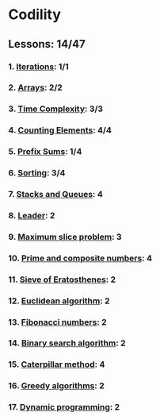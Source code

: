 # Codility
## Lessons: 14/47
### 1. [Iterations](https://app.codility.com/programmers/lessons/1-iterations/): 1/1
### 2. [Arrays](https://app.codility.com/programmers/lessons/2-arrays/): 2/2
### 3. [Time Complexity](https://app.codility.com/programmers/lessons/3-time_complexity/): 3/3
### 4. [Counting Elements](https://app.codility.com/programmers/lessons/4-counting_elements/): 4/4
### 5. [Prefix Sums](https://app.codility.com/programmers/lessons/5-prefix_sums/): 1/4
### 6. [Sorting](https://app.codility.com/programmers/lessons/6-sorting/): 3/4
### 7. [Stacks and Queues](https://app.codility.com/programmers/lessons/7-stacks_and_queues/): 4
### 8. [Leader](https://app.codility.com/programmers/lessons/8-leader/): 2
### 9. [Maximum slice problem](https://app.codility.com/programmers/lessons/9-maximum_slice_problem/): 3
### 10. [Prime and composite numbers](https://app.codility.com/programmers/lessons/10-prime_and_composite_numbers/): 4
### 11. [Sieve of Eratosthenes](https://app.codility.com/programmers/lessons/11-sieve_of_eratosthenes/): 2
### 12. [Euclidean algorithm](https://app.codility.com/programmers/lessons/12-euclidean_algorithm/): 2
### 13. [Fibonacci numbers](https://app.codility.com/programmers/lessons/13-fibonacci_numbers/): 2
### 14. [Binary search algorithm](https://app.codility.com/programmers/lessons/14-binary_search_algorithm/): 2
### 15. [Caterpillar method](https://app.codility.com/programmers/lessons/15-caterpillar_method/): 4
### 16. [Greedy algorithms](https://app.codility.com/programmers/lessons/16-greedy_algorithms/): 2
### 17. [Dynamic programming](https://app.codility.com/programmers/lessons/17-dynamic_programming/): 2
